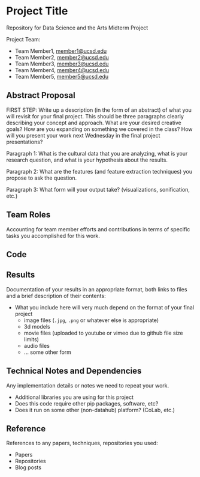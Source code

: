# Project Title

Repository for Data Science and the Arts Midterm Project

Project Team: 
- Team Member1, member1@ucsd.edu
- Team Member2, member2@ucsd.edu
- Team Member3, member3@ucsd.edu
- Team Member4, member4@ucsd.edu
- Team Member5, member5@ucsd.edu

## Abstract Proposal

FIRST STEP: Write up a description (in the form of an abstract) of what you will revisit for your final project. This should be three paragraphs clearly describing your concept and approach. What are your desired creative goals? How are you expanding on something we covered in the class? How will you present your work next Wednesday in the final project presentations? 

Paragraph 1: What is the cultural data that you are analyzing, what is your research question, and what is your hypothesis about the results.

Paragraph 2: What are the features (and feature extraction techniques) you propose to ask the question. 

Paragraph 3: What form will your output take? (visualizations, sonification, etc.)

## Team Roles

Accounting for team member efforts and contributions in terms of specific tasks you accomplished for this work. 

## Code


## Results

Documentation of your results in an appropriate format, both links to files and a brief description of their contents:
- What you include here will very much depend on the format of your final project
  - image files (`.jpg`, `.png` or whatever else is appropriate)
  - 3d models
  - movie files (uploaded to youtube or vimeo due to github file size limits)
  - audio files
  - ... some other form

## Technical Notes and Dependencies

Any implementation details or notes we need to repeat your work. 
- Additional libraries you are using for this project
- Does this code require other pip packages, software, etc?
- Does it run on some other (non-datahub) platform? (CoLab, etc.)

## Reference

References to any papers, techniques, repositories you used:
- Papers
- Repositories
- Blog posts
